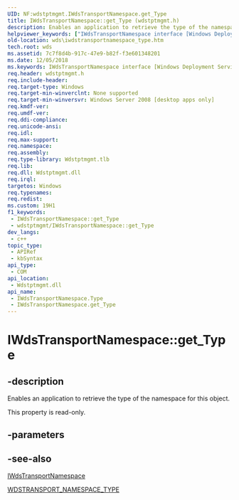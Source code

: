```yaml
---
UID: NF:wdstptmgmt.IWdsTransportNamespace.get_Type
title: IWdsTransportNamespace::get_Type (wdstptmgmt.h)
description: Enables an application to retrieve the type of the namespace for this object.
helpviewer_keywords: ["IWdsTransportNamespace interface [Windows Deployment Services]","Type property","IWdsTransportNamespace.Type","IWdsTransportNamespace.get_Type","IWdsTransportNamespace::Type","IWdsTransportNamespace::get_Type","Type property [Windows Deployment Services]","Type property [Windows Deployment Services]","IWdsTransportNamespace interface","get_Type","wds.iwdstransportnamespace_type","wdstptmgmt/IWdsTransportNamespace::Type","wdstptmgmt/IWdsTransportNamespace::get_Type"]
old-location: wds\iwdstransportnamespace_type.htm
tech.root: wds
ms.assetid: 7c7f8d4b-917c-47e9-b82f-f3e601348201
ms.date: 12/05/2018
ms.keywords: IWdsTransportNamespace interface [Windows Deployment Services],Type property, IWdsTransportNamespace.Type, IWdsTransportNamespace.get_Type, IWdsTransportNamespace::Type, IWdsTransportNamespace::get_Type, Type property [Windows Deployment Services], Type property [Windows Deployment Services],IWdsTransportNamespace interface, get_Type, wds.iwdstransportnamespace_type, wdstptmgmt/IWdsTransportNamespace::Type, wdstptmgmt/IWdsTransportNamespace::get_Type
req.header: wdstptmgmt.h
req.include-header: 
req.target-type: Windows
req.target-min-winverclnt: None supported
req.target-min-winversvr: Windows Server 2008 [desktop apps only]
req.kmdf-ver: 
req.umdf-ver: 
req.ddi-compliance: 
req.unicode-ansi: 
req.idl: 
req.max-support: 
req.namespace: 
req.assembly: 
req.type-library: Wdstptmgmt.tlb
req.lib: 
req.dll: Wdstptmgmt.dll
req.irql: 
targetos: Windows
req.typenames: 
req.redist: 
ms.custom: 19H1
f1_keywords:
 - IWdsTransportNamespace::get_Type
 - wdstptmgmt/IWdsTransportNamespace::get_Type
dev_langs:
 - c++
topic_type:
 - APIRef
 - kbSyntax
api_type:
 - COM
api_location:
 - Wdstptmgmt.dll
api_name:
 - IWdsTransportNamespace.Type
 - IWdsTransportNamespace.get_Type
---
```


# IWdsTransportNamespace::get_Type


## -description

Enables an application to retrieve the type of the namespace for this object. 

This property is read-only.

## -parameters

## -see-also

<a href="https://docs.microsoft.com/windows/desktop/api/wdstptmgmt/nn-wdstptmgmt-iwdstransportnamespace">IWdsTransportNamespace</a>



<a href="/windows/win32/api/wdstptmgmt/ne-wdstptmgmt-wdstransport_namespace_type">WDSTRANSPORT_NAMESPACE_TYPE</a>


